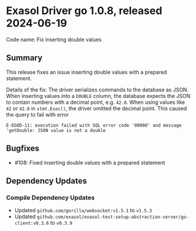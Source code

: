 # Exasol Driver go 1.0.8, released 2024-06-19

Code name: Fix inserting double values

## Summary

This release fixes an issue inserting double values with a prepared statement.

Details of the fix:
The driver serializes commands to the database as JSON. When inserting values into a `DOUBLE` column, the database expects the JSON to contain numbers with a decimal point, e.g. `42.0`. When using values like `42` or `42.0` in `stmt.Exec()`, the driver omitted the decimal point. This caused the query to fail with error

```
E-EGOD-11: execution failed with SQL error code '00000' and message 'getDouble: JSON value is not a double
```

## Bugfixes

* #108: Fixed inserting double values with a prepared statement

## Dependency Updates

### Compile Dependency Updates

* Updated `github.com/gorilla/websocket:v1.5.1` to `v1.5.3`
* Updated `github.com/exasol/exasol-test-setup-abstraction-server/go-client:v0.3.6` to `v0.3.9`
